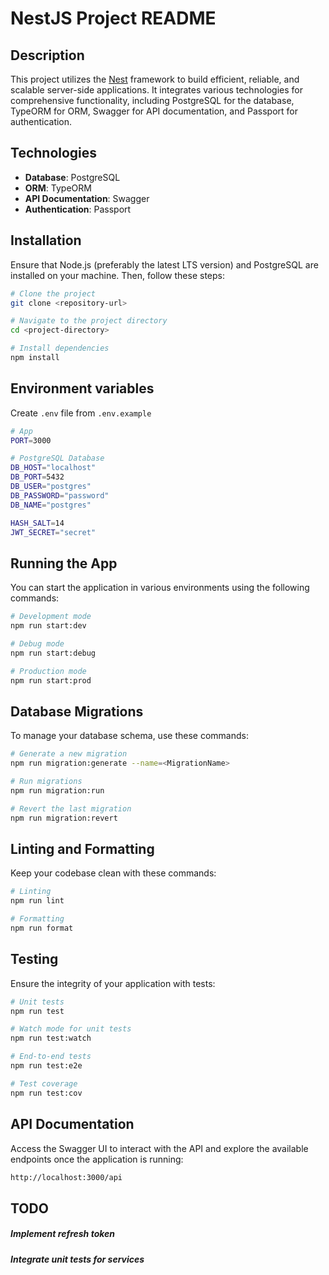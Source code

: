# NestJS Project README

## Description

This project utilizes the [Nest](https://github.com/nestjs/nest) framework to build efficient, reliable, and scalable server-side applications. It integrates various technologies for comprehensive functionality, including PostgreSQL for the database, TypeORM for ORM, Swagger for API documentation, and Passport for authentication.

## Technologies

- **Database**: PostgreSQL
- **ORM**: TypeORM
- **API Documentation**: Swagger
- **Authentication**: Passport

## Installation

Ensure that Node.js (preferably the latest LTS version) and PostgreSQL are installed on your machine. Then, follow these steps:

```bash
# Clone the project
git clone <repository-url>

# Navigate to the project directory
cd <project-directory>

# Install dependencies
npm install
```

## Environment variables

Create `.env` file from `.env.example`

```bash
# App
PORT=3000

# PostgreSQL Database
DB_HOST="localhost"
DB_PORT=5432
DB_USER="postgres"
DB_PASSWORD="password"
DB_NAME="postgres"

HASH_SALT=14
JWT_SECRET="secret"
```

## Running the App

You can start the application in various environments using the following commands:

```bash
# Development mode
npm run start:dev

# Debug mode
npm run start:debug

# Production mode
npm run start:prod
```

## Database Migrations

To manage your database schema, use these commands:

```bash
# Generate a new migration
npm run migration:generate --name=<MigrationName>

# Run migrations
npm run migration:run

# Revert the last migration
npm run migration:revert
```

## Linting and Formatting

Keep your codebase clean with these commands:

```bash
# Linting
npm run lint

# Formatting
npm run format
```

## Testing

Ensure the integrity of your application with tests:

```bash
# Unit tests
npm run test

# Watch mode for unit tests
npm run test:watch

# End-to-end tests
npm run test:e2e

# Test coverage
npm run test:cov
```

## API Documentation

Access the Swagger UI to interact with the API and explore the available endpoints once the application is running:

```bash
http://localhost:3000/api
```

## TODO

##### Implement refresh token

##### Integrate unit tests for services
